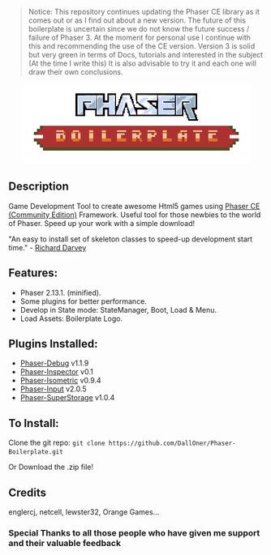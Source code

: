 > Notice: This repository continues updating the Phaser CE library as it comes out or as I find out about a new version. The future of this boilerplate is uncertain since we do not know the future success / failure of Phaser 3. At the moment for personal use I continue with this and recommending the use of the CE version. Version 3 is solid but very green in terms of Docs, tutorials and interested in the subject (At the time I write this) It is also advisable to try it and each one will draw their own conclusions.

<div align="center"><img src="https://github.com/DallOner/Phaser-Boilerplate/blob/master/assets/img/boilerplate-logo.png"></div>

## Description
Game Development Tool to create awesome Html5 games using [Phaser CE (Community Edition)](https://github.com/photonstorm/phaser-ce) Framework. Useful tool for those newbies to the world of Phaser. Speed up your work with a simple download!

"An easy to install set of skeleton classes to speed-up development start time." - [Richard Darvey](https://twitter.com/photonstorm)

## Features: 
- Phaser 2.13.1. (minified).
- Some plugins for better performance.
- Develop in State mode: StateManager, Boot, Load & Menu.
- Load Assets: Boilerplate Logo.

## Plugins Installed:
- [Phaser-Debug](https://github.com/englercj/phaser-debug) v1.1.9
- [Phaser-Inspector](https://github.com/netcell/phaser-inspector) v0.1
- [Phaser-Isometric](https://github.com/lewster32/phaser-plugin-isometric) v0.9.4
- [Phaser-Input](https://github.com/azerion/phaser-input) v2.0.5
- [Phaser-SuperStorage](https://github.com/azerion/phaser-super-storage) v1.0.4 

## To Install:
Clone the git repo:
`git clone https://github.com/DallOner/Phaser-Boilerplate.git`

Or Download the .zip file!

## Credits

englercj, netcell, lewster32, Orange Games...
### Special Thanks to all those people who have given me support and their valuable feedback